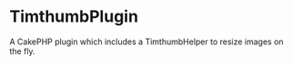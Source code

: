TimthumbPlugin
==============

A CakePHP plugin which includes a TimthumbHelper to resize images on the fly.
